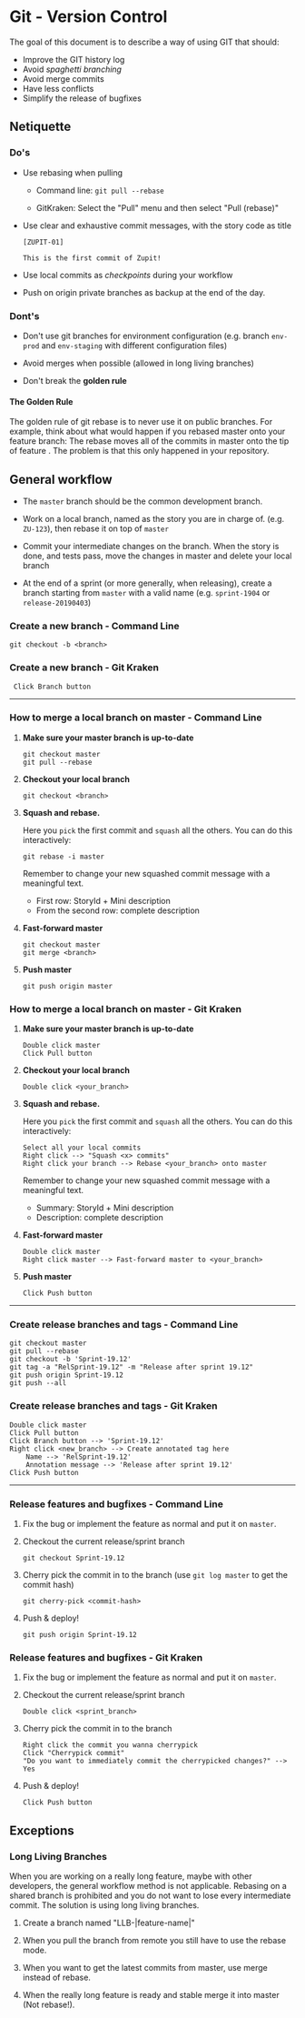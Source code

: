 # Git - Version Control

The goal of this document is to describe a way of using GIT that
should:

- Improve the GIT history log
- Avoid *spaghetti branching*
- Avoid merge commits
- Have less conflicts
- Simplify the release of bugfixes

## Netiquette

### Do's

- Use rebasing when pulling
  * Command line: `git pull --rebase`
            
  * GitKraken: Select the "Pull" menu and then select "Pull (rebase)"

- Use clear and exhaustive commit messages, with the story code as
  title

  ```
  [ZUPIT-01]

  This is the first commit of Zupit!
  ```

- Use local commits as *checkpoints* during your workflow

- Push on origin private branches as backup at the end of the day.

### Dont's

- Don't use git branches for environment configuration (e.g. branch
  `env-prod` and `env-staging` with different configuration files)

- Avoid merges when possible (allowed in long living branches)

- Don't break the **golden rule**

#### The Golden Rule

The golden rule of git rebase is to never use it on public
branches. For example, think about what would happen if you rebased
master onto your feature branch: The rebase moves all of the commits
in master onto the tip of feature . The problem is that this only
happened in your repository.

## General workflow

- The `master` branch should be the common development branch.

- Work on a local branch, named as the story you are in charge
  of. (e.g. `ZU-123`), then rebase it on top of `master`

- Commit your intermediate changes on the branch. When the story is
  done, and tests pass, move the changes in master and delete your
  local branch

- At the end of a sprint (or more generally, when releasing), create a
  branch starting from `master` with a valid name (e.g. `sprint-1904`
  or `release-20190403`)

### Create a new branch - Command Line

  ```
  git checkout -b <branch>
  ```
### Create a new branch - Git Kraken
  ```
   Click Branch button
  ```

------------


### How to merge a local branch on master - Command Line

1. **Make sure your master branch is up-to-date**

    ```
    git checkout master
    git pull --rebase
    ```

2. **Checkout your local branch**

    ```
    git checkout <branch>
    ```

3. **Squash and rebase.**

    Here you `pick` the first commit and `squash` all the others. You
    can do this interactively:

    ```
    git rebase -i master
    ```

    Remember to change your new squashed commit message with a
    meaningful text.
    - First row: StoryId + Mini description
    - From the second row: complete description  

4. **Fast-forward master**

    ```
    git checkout master
    git merge <branch>
    ```

5. **Push master**

    ```
    git push origin master
    ```

### How to merge a local branch on master - Git Kraken

1. **Make sure your master branch is up-to-date**
    ```
    Double click master
    Click Pull button
    ```

2. **Checkout your local branch**
    ```
    Double click <your_branch>
    ```

3. **Squash and rebase.**

    Here you `pick` the first commit and `squash` all the others. You
    can do this interactively:
    ```
    Select all your local commits
    Right click --> "Squash <x> commits"
    Right click your branch --> Rebase <your_branch> onto master
    ```
    Remember to change your new squashed commit message with a
    meaningful text.
    - Summary: StoryId + Mini description
    - Description: complete description

4. **Fast-forward master**
    ```
    Double click master
    Right click master --> Fast-forward master to <your_branch>
    ```

5. **Push master**
    ```
    Click Push button
    ```

------------


### Create release branches and tags - Command Line

   ```
   git checkout master
   git pull --rebase
   git checkout -b 'Sprint-19.12'
   git tag -a "RelSprint-19.12" -m "Release after sprint 19.12"
   git push origin Sprint-19.12
   git push --all
   ```
   

### Create release branches and tags - Git Kraken
   ```
   Double click master
   Click Pull button
   Click Branch button --> 'Sprint-19.12'
   Right click <new_branch> --> Create annotated tag here
       Name --> 'RelSprint-19.12'
       Annotation message --> 'Release after sprint 19.12'
   Click Push button
   ```

------------


### Release features and bugfixes - Command Line

1. Fix the bug or implement the feature as normal and put it on `master`.

2. Checkout the current release/sprint branch

   ```
   git checkout Sprint-19.12
   ```

3. Cherry pick the commit in to the branch (use ```git log master```
   to get the commit hash)

   ```
   git cherry-pick <commit-hash>
   ```

4. Push & deploy!

   ```
   git push origin Sprint-19.12
   ```

### Release features and bugfixes - Git Kraken

1. Fix the bug or implement the feature as normal and put it on `master`.

2. Checkout the current release/sprint branch

   ```
   Double click <sprint_branch>
   ```

3. Cherry pick the commit in to the branch

   ```
   Right click the commit you wanna cherrypick
   Click "Cherrypick commit"
   "Do you want to immediately commit the cherrypicked changes?" --> Yes
   ```

4. Push & deploy!

   ```
   Click Push button
   ```

## Exceptions

### Long Living Branches

When you are working on a really long feature, maybe with other developers, the general workflow method is not applicable.
Rebasing on a shared branch is prohibited and you do not want to lose every intermediate commit.
The solution is using long living branches.

1. Create a branch named "LLB-|feature-name|"

2. When you pull the branch from remote you still have to use the rebase mode.

3. When you want to get the latest commits from master, use merge instead of rebase.

4. When the really long feature is ready and stable merge it into master (Not rebase!). 

